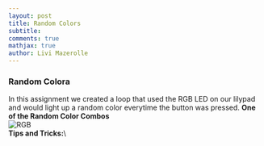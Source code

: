 ```yaml
---
layout: post
title: Random Colors
subtitle:
comments: true
mathjax: true
author: Livi Mazerolle
---
```

### **Random Colora**
In this assignment we created a loop that used the RGB LED on our lilypad and would light up a random color everytime the button was pressed.
**One of the Random Color Combos**\
![RGB](https://lpm3-ccbp.github.io/assets/img/.png)\
**Tips and Tricks:**\

